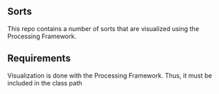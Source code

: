 ## Sorts

This repo contains a number of sorts that are visualized using the Processing Framework. 

## Requirements

Visualization is done with the Processing Framework. Thus, it must be included in the class path